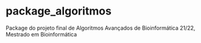 # package_algoritmos
 
Package do projeto final de Algoritmos Avançados de Bioinformática 21/22, Mestrado em Bioinformática
